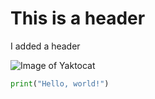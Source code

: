 # This is a header

I added a header

![Image of Yaktocat](https://octodex.github.com/images/yaktocat.png)

``` python
print("Hello, world!")
```
